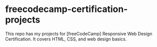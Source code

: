 # freecodecamp-certification-projects
This repo has my projects for [freeCodeCamp] Responsive Web Design Certification. It covers HTML, CSS, and web design basics.
